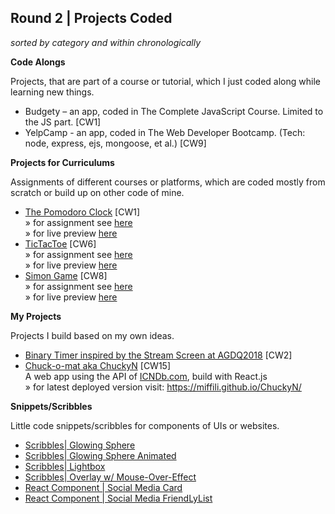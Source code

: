 ## Round 2 | Projects Coded

*sorted by category and within chronologically*

**Code Alongs**

Projects, that are part of a course or tutorial, which I just coded along while learning new things.

* Budgety – an app, coded in The Complete JavaScript Course. Limited to the JS part. [CW1]  
* YelpCamp - an app, coded in The Web Developer Bootcamp. (Tech: node, express, ejs, mongoose, et al.) [CW9]

**Projects for Curriculums**

Assignments of different courses or platforms, which are coded mostly from scratch or build up on other code of mine.

* [The Pomodoro Clock](https://github.com/Miffili/freeCodeCamp/tree/gh-pages/FED-pomodoroclock) [CW1]  
  » for assignment see [here](https://www.freecodecamp.org/challenges/build-a-pomodoro-clock)  
  » for live preview [here](https://miffili.github.io/freeCodeCamp/FED-pomodoroclock)
* [TicTacToe](https://github.com/Miffili/freeCodeCamp/tree/gh-pages/FED-tictactoe) [CW6]  
  » for assignment see [here](https://www.freecodecamp.org/challenges/build-a-tic-tac-toe-game)  
  » for live preview [here](https://miffili.github.io/freeCodeCamp/FED-tictactoe/)  
* [Simon Game](https://github.com/Miffili/freeCodeCamp/tree/gh-pages/FED-simongame) [CW8]  
  » for assignment see [here](https://www.freecodecamp.org/challenges/build-a-simon-game)  
  » for live preview [here](https://miffili.github.io/freeCodeCamp/FED-simongame/)  


**My Projects**

Projects I build based on my own ideas.

* [Binary Timer inspired by the Stream Screen at AGDQ2018](https://codepen.io/miffili/full/ppVVwQ/) [CW2]  
* [Chuck-o-mat aka ChuckyN](https://github.com/Miffili/ChuckyN) [CW15]  
  A web app using the API of [ICNDb.com](http://www.icndb.com/api/), build with React.js  
  » for latest deployed version visit: https://miffili.github.io/ChuckyN/

**Snippets/Scribbles**

Little code snippets/scribbles for components of UIs or websites.

* [Scribbles| Glowing Sphere](https://codepen.io/miffili/full/ZvZVrZ/)  
* [Scribbles| Glowing Sphere Animated](https://codepen.io/miffili/pen/XZqQdK)  
* [Scribbles| Lightbox](https://codepen.io/miffili/full/BYeMoB/)  
* [Scribbles| Overlay w/ Mouse-Over-Effect](https://codepen.io/miffili/pen/VQoeNr)  
* [React Component | Social Media Card](https://codepen.io/miffili/pen/rdqBRQ)  
* [React Component | Social Media FriendLyList](https://codepen.io/miffili/pen/rdQVjG)  
